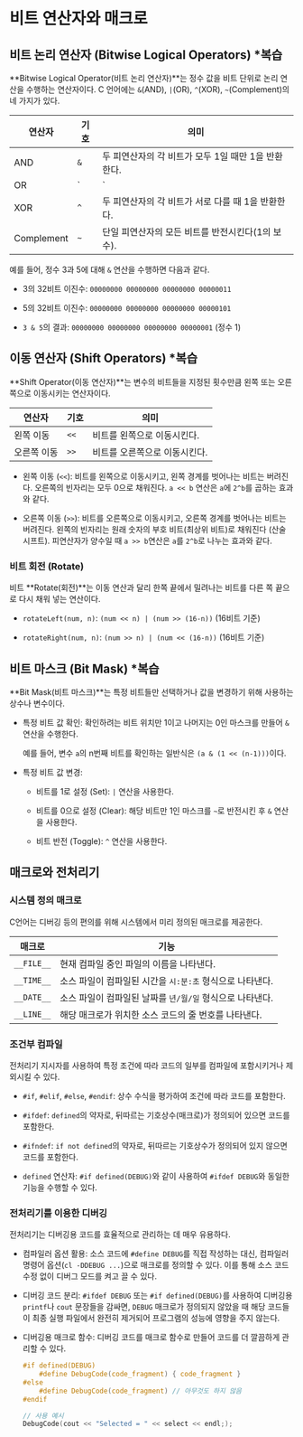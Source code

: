 # 비트 연산자와 매크로

## 비트 논리 연산자 (Bitwise Logical Operators) \*복습

**Bitwise Logical Operator(비트 논리 연산자)**는 정수 값을 비트 단위로 논리 연산을 수행하는 연산자이다.  C 언어에는 `&`(AND), `|`(OR), `^`(XOR), `~`(Complement)의 네 가지가 있다. 

| 연산자     | 기호 | 의미                                                |
| ---------- | ---- | --------------------------------------------------- |
| AND        | `&`  | 두 피연산자의 각 비트가 모두 1일 때만 1을 반환한다. |
| OR         | `|`    | 두 피연산자의 각 비트 중 모두 0일 때만 0을 반환한다. |
| XOR        | `^`  | 두 피연산자의 각 비트가 서로 다를 때 1을 반환한다.  |
| Complement | `~`  | 단일 피연산자의 모든 비트를 반전시킨다(1의 보수).   |

예를 들어, 정수 3과 5에 대해 `&` 연산을 수행하면 다음과 같다. 

-   3의 32비트 이진수: `00000000 00000000 00000000 00000011`

-   5의 32비트 이진수: `00000000 00000000 00000000 00000101`

-   `3 & 5`의 결과: `00000000 00000000 00000000 00000001` (정수 1) 

## 이동 연산자 (Shift Operators) \*복습

**Shift Operator(이동 연산자)**는 변수의 비트들을 지정된 횟수만큼 왼쪽 또는 오른쪽으로 이동시키는 연산자이다. 

| 연산자      | 기호 | 의미                          |
| ----------- | ---- | ----------------------------- |
| 왼쪽 이동   | `<<` | 비트를 왼쪽으로 이동시킨다.   |
| 오른쪽 이동 | `>>` | 비트를 오른쪽으로 이동시킨다. |

-   왼쪽 이동 (`<<`): 비트를 왼쪽으로 이동시키고, 왼쪽 경계를 벗어나는 비트는 버려진다. 오른쪽의 빈자리는 모두 0으로 채워진다. `a << b` 연산은 `a`에 `2^b`를 곱하는 효과와 같다. 

-   오른쪽 이동 (`>>`): 비트를 오른쪽으로 이동시키고, 오른쪽 경계를 벗어나는 비트는 버려진다. 왼쪽의 빈자리는 원래 숫자의 부호 비트(최상위 비트)로 채워진다 (산술 시프트). 피연산자가 양수일 때 `a >> b`연산은 `a`를 `2^b`로 나누는 효과와 같다. 


### 비트 회전 (Rotate)

비트 **Rotate(회전)**는 이동 연산과 달리 한쪽 끝에서 밀려나는 비트를 다른 쪽 끝으로 다시 채워 넣는 연산이다. 

-   `rotateLeft(num, n)`: `(num << n) | (num >> (16-n))` (16비트 기준) 
    
-   `rotateRight(num, n)`: `(num >> n) | (num << (16-n))` (16비트 기준) 

## 비트 마스크 (Bit Mask) \*복습

**Bit Mask(비트 마스크)**는 특정 비트들만 선택하거나 값을 변경하기 위해 사용하는 상수나 변수이다. 

-   특정 비트 값 확인: 확인하려는 비트 위치만 1이고 나머지는 0인 마스크를 만들어 `&` 연산을 수행한다. 

    예를 들어, 변수 `a`의 n번째 비트를 확인하는 일반식은 `(a & (1 << (n-1)))`이다. 

-   특정 비트 값 변경:

    -   비트를 1로 설정 (Set): `|` 연산을 사용한다. 

    -   비트를 0으로 설정 (Clear): 해당 비트만 1인 마스크를 `~`로 반전시킨 후 `&` 연산을 사용한다. 

    -   비트 반전 (Toggle): `^` 연산을 사용한다. 
    

## 매크로와 전처리기

### 시스템 정의 매크로

C언어는 디버깅 등의 편의를 위해 시스템에서 미리 정의된 매크로를 제공한다. 

| 매크로     | 기능                                                      |
| ---------- | --------------------------------------------------------- |
| `__FILE__` | 현재 컴파일 중인 파일의 이름을 나타낸다.                  |
| `__TIME__` | 소스 파일이 컴파일된 시간을 `시:분:초` 형식으로 나타낸다. |
| `__DATE__` | 소스 파일이 컴파일된 날짜를 `년/월/일` 형식으로 나타낸다. |
| `__LINE__` | 해당 매크로가 위치한 소스 코드의 줄 번호를 나타낸다.      |

### 조건부 컴파일

전처리기 지시자를 사용하여 특정 조건에 따라 코드의 일부를 컴파일에 포함시키거나 제외시킬 수 있다.

-   `#if`, `#elif`, `#else`, `#endif`: 상수 수식을 평가하여 조건에 따라 코드를 포함한다. 

-   `#ifdef`: `defined`의 약자로, 뒤따르는 기호상수(매크로)가 정의되어 있으면 코드를 포함한다. 

-   `#ifndef`: `if not defined`의 약자로, 뒤따르는 기호상수가 정의되어 있지 않으면 코드를 포함한다. 

-   `defined` 연산자: `#if defined(DEBUG)`와 같이 사용하여 `#ifdef DEBUG`와 동일한 기능을 수행할 수 있다. 

### 전처리기를 이용한 디버깅

전처리기는 디버깅용 코드를 효율적으로 관리하는 데 매우 유용하다.

-   컴파일러 옵션 활용: 소스 코드에 `#define DEBUG`를 직접 작성하는 대신, 컴파일러 명령어 옵션(`cl -DDEBUG ...`)으로 매크로를 정의할 수 있다. 이를 통해 소스 코드 수정 없이 디버그 모드를 켜고 끌 수 있다. 

-   디버깅 코드 분리: `#ifdef DEBUG` 또는 `#if defined(DEBUG)`를 사용하여 디버깅용 `printf`나 `cout` 문장들을 감싸면, `DEBUG` 매크로가 정의되지 않았을 때 해당 코드들이 최종 실행 파일에서 완전히 제거되어 프로그램의 성능에 영향을 주지 않는다. 

-   디버깅용 매크로 함수: 디버깅 코드를 매크로 함수로 만들어 코드를 더 깔끔하게 관리할 수 있다. 

    ```c
    #if defined(DEBUG)
        #define DebugCode(code_fragment) { code_fragment }
    #else
        #define DebugCode(code_fragment) // 아무것도 하지 않음
    #endif
    
    // 사용 예시
    DebugCode(cout << "Selected = " << select << endl;);
    ```
